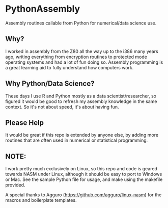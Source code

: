 # PythonAssembly
Assembly routines callable from Python for numerical/data science use.

## Why?
I worked in assembly from the Z80 all the way up to the i386 many years ago, writing everything from encryption routines to protected mode operating systems and had a lot of fun doing so.
Assembly programming is a great learning aid to fully understand how computers work.

## Why Python/Data Science?
These days I use R and Python mostly as a data scientist/researcher, so figured it would be good to refresh my assembly knowledge in the same context.
So it's not about speed, it's about having fun.

## Please Help
It would be great if this repo is extended by anyone else, by adding more routines that are often used in numerical or statistical programming.

## NOTE:
I work pretty much exclusively on Linux, so this repo and code is geared towards NASM under Linux, although it should be easy to port to Windows or Mac.
See the sample Python file for usage, and make using the makefile provided.

A special thanks to Agguro (https://github.com/agguro/linux-nasm) for the macros and boilerplate templates.
